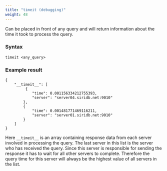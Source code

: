```yaml
---
title: "timeit (debugging)"
weight: 48
---
```


Can be placed in front of any query and will return information about the time it took to process the query.

### Syntax

    timeit <any_query>

### Example result

    {
        "__timeit__": [
             {
                "time": 0.001156334212755393,
                "server": "server04.siridb.net:9010"
            },
            {
                "time": 0.001481771469116211,
                "server": "server01.siridb.net:9010"
            }
        ]
    }

Here `__timeit__` is an array containing response data from each server involved in processing the query. The last server in this list is the server who has received the query. Since this server is responsible for sending the response it has to wait for all other servers to complete. Therefore the query time for this server will always be the highest value of all servers in the list.
